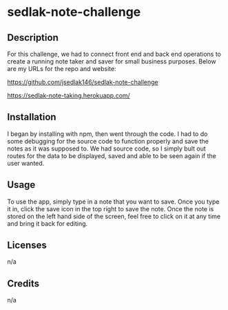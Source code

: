 # sedlak-note-challenge

## Description

For this challenge, we had to connect front end and back end operations to create a running note taker and saver for small business purposes. Below are my URLs for the repo and website:

https://github.com/jsedlak146/sedlak-note-challenge

https://sedlak-note-taking.herokuapp.com/


## Installation

I began by installing with npm, then went through the code. I had to do some debugging for the source code to function properly and save the notes as it was supposed to.  We had source code, so I simply bult out routes for the data to be displayed, saved and able to be seen again if the user wanted.

## Usage

To use the app, simply type in a note that you want to save.  Once you type it in, click the save icon in the top right to save the note.  Once the note is stored on the left hand side of the screen, feel free to click on it at any time and bring it back for editing.

## Licenses

n/a

## Credits

n/a

